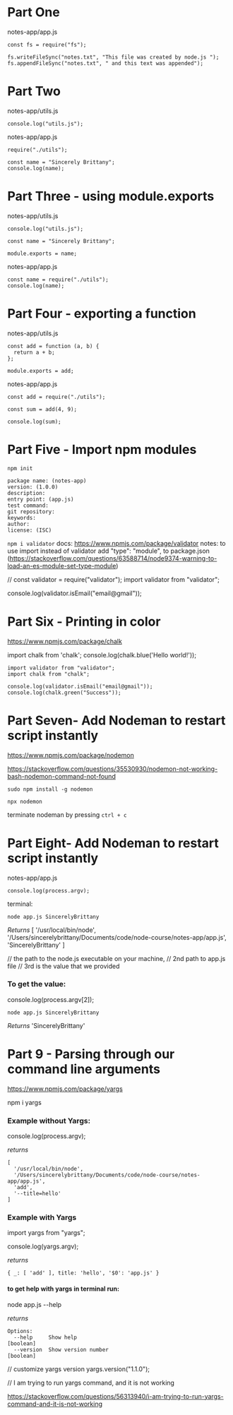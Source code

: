 # Part One

notes-app/app.js

```
const fs = require("fs");

fs.writeFileSync("notes.txt", "This file was created by node.js ");
fs.appendFileSync("notes.txt", " and this text was appended");

```

# Part Two

notes-app/utils.js

```
console.log("utils.js");
```

notes-app/app.js

```
require("./utils");

const name = "Sincerely Brittany";
console.log(name);

```

# Part Three - using module.exports

notes-app/utils.js

```
console.log("utils.js");

const name = "Sincerely Brittany";

module.exports = name;
```

notes-app/app.js

```
const name = require("./utils");
console.log(name);
```

# Part Four - exporting a function

notes-app/utils.js

```
const add = function (a, b) {
  return a + b;
};

module.exports = add;
```

notes-app/app.js

```
const add = require("./utils");

const sum = add(4, 9);

console.log(sum);
```

# Part Five - Import npm modules

`npm init`

```
package name: (notes-app)
version: (1.0.0)
description:
entry point: (app.js)
test command:
git repository:
keywords:
author:
license: (ISC)
```

`npm i validator`
docs: https://www.npmjs.com/package/validator
notes: to use import instead of validator add "type": "module", to package.json (https://stackoverflow.com/questions/63588714/node9374-warning-to-load-an-es-module-set-type-module)

// const validator = require("validator");
import validator from "validator";

console.log(validator.isEmail("email@gmail"));

# Part Six - Printing in color

https://www.npmjs.com/package/chalk

import chalk from 'chalk';
console.log(chalk.blue('Hello world!'));

```
import validator from "validator";
import chalk from "chalk";

console.log(validator.isEmail("email@gmail"));
console.log(chalk.green("Success"));
```

# Part Seven- Add Nodeman to restart script instantly

https://www.npmjs.com/package/nodemon

https://stackoverflow.com/questions/35530930/nodemon-not-working-bash-nodemon-command-not-found

`sudo npm install -g nodemon`

`npx nodemon`

terminate nodeman by pressing `ctrl + c`

# Part Eight- Add Nodeman to restart script instantly

notes-app/app.js

```
console.log(process.argv);
```

terminal:

`node app.js SincerelyBrittany`

_Returns_
[
'/usr/local/bin/node',
'/Users/sincerelybrittany/Documents/code/node-course/notes-app/app.js',
'SincerelyBrittany'
]

// the path to the node.js executable on your machine,
// 2nd path to app.js file
// 3rd is the value that we provided

### To get the value:

console.log(process.argv[2]);

`node app.js SincerelyBrittany`

_Returns_
'SincerelyBrittany'

# Part 9 - Parsing through our command line arguments

https://www.npmjs.com/package/yargs

npm i yargs

### Example without Yargs:

console.log(process.argv);

_returns_

```
[
  '/usr/local/bin/node',
  '/Users/sincerelybrittany/Documents/code/node-course/notes-app/app.js',
  'add',
  '--title=hello'
]
```

### Example with Yargs

import yargs from "yargs";

console.log(yargs.argv);

_returns_

```
{ _: [ 'add' ], title: 'hello', '$0': 'app.js' }
```

#### to get help with yargs in terminal run:

node app.js --help

_returns_

```
Options:
  --help     Show help                                                 [boolean]
  --version  Show version number                                       [boolean]
```

// customize yargs version
yargs.version("1.1.0");

// I am trying to run yargs command, and it is not working

https://stackoverflow.com/questions/56313940/i-am-trying-to-run-yargs-command-and-it-is-not-working
